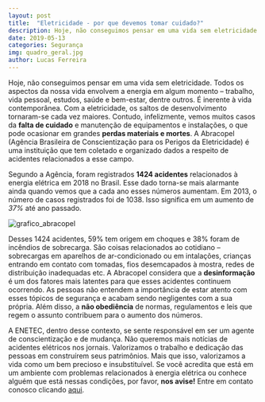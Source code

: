 ```yaml
---
layout: post
title:  "Eletricidade - por que devemos tomar cuidado?"
description: Hoje, não conseguimos pensar em uma vida sem eletricidade. Todos os aspectos da nossa vida envolvem[...]
date: 2019-05-13
categories: Segurança
img: quadro_geral.jpg
author: Lucas Ferreira
---
```


Hoje, não conseguimos pensar em uma vida sem eletricidade. Todos os aspectos da nossa vida envolvem a energia em algum momento – trabalho, vida pessoal, estudos, saúde e bem-estar, dentre outros. É inerente à vida contemporânea. Com a eletricidade, os saltos de desenvolvimento tornaram-se cada vez maiores. Contudo, infelizmente, vemos muitos casos da **falta de cuidado** e manutenção de equipamentos e instalações, o que pode ocasionar em grandes **perdas materiais e mortes**. A Abracopel (Agência Brasileira de Conscientização para os Perigos da Eletricidade) é uma instituição que tem coletado e organizado dados a respeito de acidentes relacionados a esse campo.

Segundo a Agência, foram registrados **1424 acidentes** relacionados à energia elétrica em 2018 no Brasil. Esse dado torna-se mais alarmante ainda quando vemos que a cada ano esses números aumentam. Em 2013, o número de casos registrados foi de 1038. Isso significa em um aumento de *37%* até ano passado.

![grafico_abracopel](http://enetec.unb.br/blog/assets/images/grafico_abracopel.png)

Desses 1424 acidentes, 59% tem origem em choques e 38% foram de incêndios de sobrecarga. São coisas relacionados ao cotidiano – sobrecargas em aparelhos de ar-condicionado ou em intalações, crianças entrando em contato com tomadas, fios desemcapados à mostra, redes de distribuição inadequadas etc. A Abracopel considera que a **desinformação** é um dos fatores mais latentes para que esses acidentes continuem ocorrendo. As pessoas não entendem a importância de estar atento com esses tópicos de segurança e acabam sendo negligentes com a sua própria. Além disso, a **não obediência** de normas, regulamentos e leis que regem o assunto contribuem para o aumento dos números.

A ENETEC, dentro desse contexto, se sente responsável em ser um agente de conscientização e de mudança. Não queremos mais notícias de acidentes elétricos nos jornais. Valorizamos o trabalho e dedicação das pessoas em construírem seus patrimônios. Mais que isso, valorizamos a vida como um bem precioso e insubstituível. Se você acredita que está em um ambiente com problemas relacionados à energia elétrica ou conhece alguém que está nessas condições, por favor, **nos avise!** Entre em contato conosco clicando <a href="http://enetec.unb.br/#contact" target="_blank">aqui</a>.